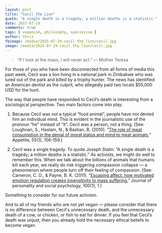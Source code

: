 ```yaml
---
layout: post
title: "Cecil the Lion"
quote: "A single death is a tragedy; a million deaths is a statistic."
date: 2015-07-19
comments: true
tags: [ veganism, philosophy, speciesism ]
author: Chris
fbimage: /media/2015-07-29-cecil_the_lion/cecil.jpg
image: /media/2015-07-29-cecil_the_lion/cecil.jpg
---
```


> “If I look at the mass, I will never act.” — Mother Teresa

For those of you who have been disconnected from all forms of media this past week, Cecil was a lion living in a national park in Zimbabwe who was lured out of the park and killed by a trophy hunter. The news has identified an American dentist as the culprit, who allegedly paid two locals $55,000 USD for the hunt.

The way that people have responded to Cecil’s death is interesting from a sociological perspective. Two main factors come into play:

1. Because Cecil was not a typical “food animal”, people have not denied him an individual mind. This is evident in the journalistic use of the pronoun “he” instead of “it”. Cecil was a person, not a thing. (See: Loughnan, S., Haslam, N., & Bastian, B. (2010). “[The role of meat consumption in the denial of moral status and mind to meat animals.](http://www.sciencedirect.com/science/article/pii/S0195666310003648)” Appetite, 55(1), 156-159.)

2. Cecil was a single tragedy. To quote Joseph Stalin: “A single death is a tragedy; a million deaths is a statistic.” As activists, we might do well to remember this. When we talk about the billions of animals that humans kill each year, we really do risk triggering compassion collapse — a phenomenon where people turn off their feeling of compassion. (See: Cameron, C. D., & Payne, B. K. (2011). “[Escaping affect: how motivated emotion regulation creates insensitivity to mass suffering.](http://psycnet.apa.org/journals/psp/100/1/1/)” Journal of personality and social psychology, 100(1), 1.)

Something to consider for our future activism.

And to all of my friends who are not yet vegan — please consider that there is no difference between Cecil's unnecessary death, and the unnecessary death of a cow, or chicken, or fish to eat for dinner. If you feel that Cecil’s death was unjust, then you already hold the necessary ethical beliefs to become vegan.
